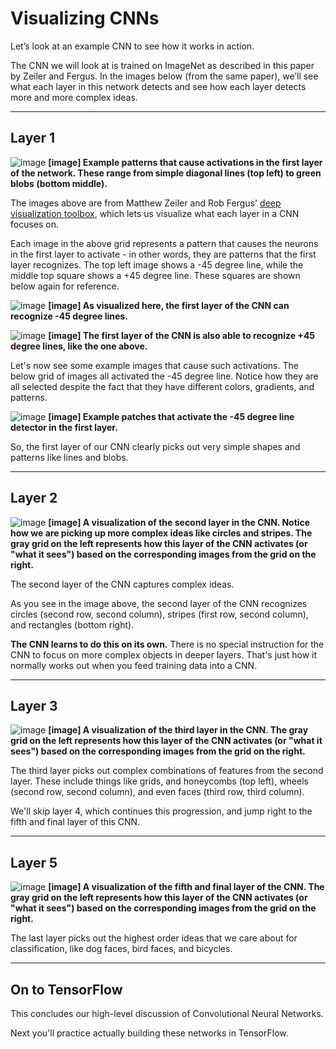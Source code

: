# Visualizing CNNs
Let’s look at an example CNN to see how it works in action.

The CNN we will look at is trained on ImageNet as described in this paper by Zeiler and Fergus. In the images below (from the same paper), we’ll see what each layer in this network detects and see how each layer detects more and more complex ideas.

---
## Layer 1

![image](../data/L14_17.png)
**[image] Example patterns that cause activations in the first layer of the network. These range from simple diagonal lines (top left) to green blobs (bottom middle).**

The images above are from Matthew Zeiler and Rob Fergus' [deep visualization toolbox](https://www.youtube.com/watch?v=ghEmQSxT6tw), which lets us visualize what each layer in a CNN focuses on.

Each image in the above grid represents a pattern that causes the neurons in the first layer to activate - in other words, they are patterns that the first layer recognizes. The top left image shows a -45 degree line, while the middle top square shows a +45 degree line. These squares are shown below again for reference.

![image](../data/L14_17_1.png)
**[image] As visualized here, the first layer of the CNN can recognize -45 degree lines.**

![image](../data/L14_17_2.png)
**[image] The first layer of the CNN is also able to recognize +45 degree lines, like the one above.**

Let's now see some example images that cause such activations. The below grid of images all activated the -45 degree line. Notice how they are all selected despite the fact that they have different colors, gradients, and patterns.

![image](../data/L14_17_3.png)
**[image] Example patches that activate the -45 degree line detector in the first layer.**

So, the first layer of our CNN clearly picks out very simple shapes and patterns like lines and blobs.

---
## Layer 2


![image](../data/L14_17_4.png)
**[image] A visualization of the second layer in the CNN. Notice how we are picking up more complex ideas like circles and stripes. The gray grid on the left represents how this layer of the CNN activates (or "what it sees") based on the corresponding images from the grid on the right.**


The second layer of the CNN captures complex ideas.

As you see in the image above, the second layer of the CNN recognizes circles (second row, second column), stripes (first row, second column), and rectangles (bottom right).

**The CNN learns to do this on its own.** There is no special instruction for the CNN to focus on more complex objects in deeper layers. That's just how it normally works out when you feed training data into a CNN.

---
## Layer 3

![image](../data/L14_17_5.png)
**[image] A visualization of the third layer in the CNN. The gray grid on the left represents how this layer of the CNN activates (or "what it sees") based on the corresponding images from the grid on the right.**

The third layer picks out complex combinations of features from the second layer. These include things like grids, and honeycombs (top left), wheels (second row, second column), and even faces (third row, third column).

We'll skip layer 4, which continues this progression, and jump right to the fifth and final layer of this CNN.

---
## Layer 5

![image](../data/L14_17_6.png)
**[image] A visualization of the fifth and final layer of the CNN. The gray grid on the left represents how this layer of the CNN activates (or "what it sees") based on the corresponding images from the grid on the right.**

The last layer picks out the highest order ideas that we care about for classification, like dog faces, bird faces, and bicycles.

---
## On to TensorFlow

This concludes our high-level discussion of Convolutional Neural Networks.

Next you'll practice actually building these networks in TensorFlow.

